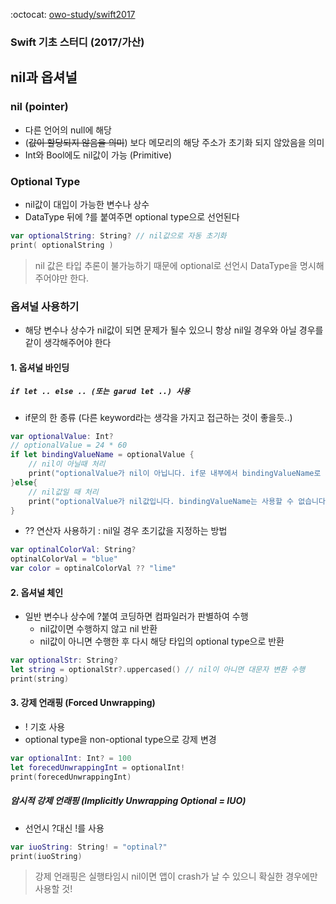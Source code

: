 :octocat: [owo-study/swift2017](https://github.com/owo-study/swift2017)
### Swift 기초 스터디 (2017/가산)

## nil과 옵셔널

### nil (pointer)
- 다른 언어의 null에 해당
- (~~값이 할당되지 않음을 의미~~) 보다 메모리의 해당 주소가 초기화 되지 않았음을 의미
- Int와 Bool에도 nil값이 가능 (Primitive)

### Optional Type
- nil값이 대입이 가능한 변수나 상수
- DataType 뒤에 ?를 붙여주면 optional type으로 선언된다

```swift
var optionalString: String? // nil값으로 자동 초기화
print( optionalString )
```
> nil 값은 타입 추론이 불가능하기 때문에 optional로 선언시 DataType을 명시해주어야만 한다.

### 옵셔널 사용하기
- 해당 변수나 상수가 nil값이 되면 문제가 될수 있으니 항상 nil일 경우와 아닐 경우를 같이 생각해주어야 한다

#### 1. 옵셔널 바인딩
##### `if let .. else .. (또는 garud let ..) 사용`
- if문의 한 종류 (다른 keyword라는 생각을 가지고 접근하는 것이 좋을듯..)

```swift
var optionalValue: Int?
// optionalValue = 24 * 60
if let bindingValueName = optionalValue {
    // nil이 아닐때 처리
    print("optionalValue가 nil이 아닙니다. if문 내부에서 bindingValueName로 사용되면 Type은 Int입니다.", bindingValueName)
}else{
    // nil값일 때 처리
    print("optionalValue가 nil값입니다. bindingValueName는 사용할 수 없습니다.")
}
```

- ?? 연산자 사용하기 : nil일 경우 초기값을 지정하는 방법

```swift
var optinalColorVal: String?
optinalColorVal = "blue"
var color = optinalColorVal ?? "lime"
```

#### 2. 옵셔널 체인
- 일반 변수나 상수에 ?붙여 코딩하면 컴파일러가 판별하여 수행
  - nil값이면 수행하지 않고 nil 반환
  - nil값이 아니면 수행한 후 다시 해당 타입의 optional type으로 반환

```swift
var optionalStr: String?
let string = optionalStr?.uppercased() // nil이 아니면 대문자 변환 수행
print(string)
```

#### 3. 강제 언래핑 (Forced Unwrapping)
- ! 기호 사용
- optional type을 non-optional type으로 강제 변경

```swift
var optionalInt: Int? = 100
let forecedUnwrappingInt = optionalInt!
print(forecedUnwrappingInt)
```

##### 암시적 강제 언래핑 (Implicitly Unwrapping Optional = IUO)
- 선언시 ?대신 !를 사용
```swift
var iuoString: String! = "optinal?"
print(iuoString)
```

> 강제 언래핑은 실행타임시 nil이면 앱이 crash가 날 수 있으니 확실한 경우에만 사용할 것!
